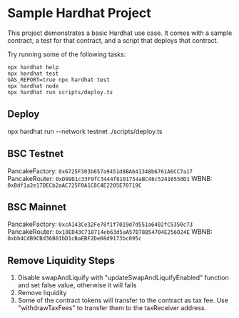 # Sample Hardhat Project

This project demonstrates a basic Hardhat use case. It comes with a sample contract, a test for that contract, and a script that deploys that contract.

Try running some of the following tasks:

```shell
npx hardhat help
npx hardhat test
GAS_REPORT=true npx hardhat test
npx hardhat node
npx hardhat run scripts/deploy.ts
```

## Deploy

npx hardhat run --network testnet ./scripts/deploy.ts

## BSC Testnet

PancakeFactory: `0x6725F303b657a9451d8BA641348b6761A6CC7a17`
PancakeRouter: `0xD99D1c33F9fC3444f8101754aBC46c52416550D1`
WBNB: `0xBdf1a2e17DECb2aAC725F0A1C8C4E2205E70719C`

## BSC Mainnet

PancakeFactory: `0xcA143Ce32Fe78f1f7019d7d551a6402fC5350c73`
PancakeRouter: `0x10ED43C718714eb63d5aA57B78B54704E256024E`
WBNB: `0xbb4CdB9CBd36B01bD1cBaEBF2De08d9173bc095c`

## Remove Liquidity Steps

1. Disable swapAndLiquify with "updateSwapAndLiquifyEnabled" function and set false value, otherwise it will fails
2. Remove liquidity
3. Some of the contract tokens will transfer to the contract as tax fee. Use "withdrawTaxFees" to transfer them to the taxReceiver address.
